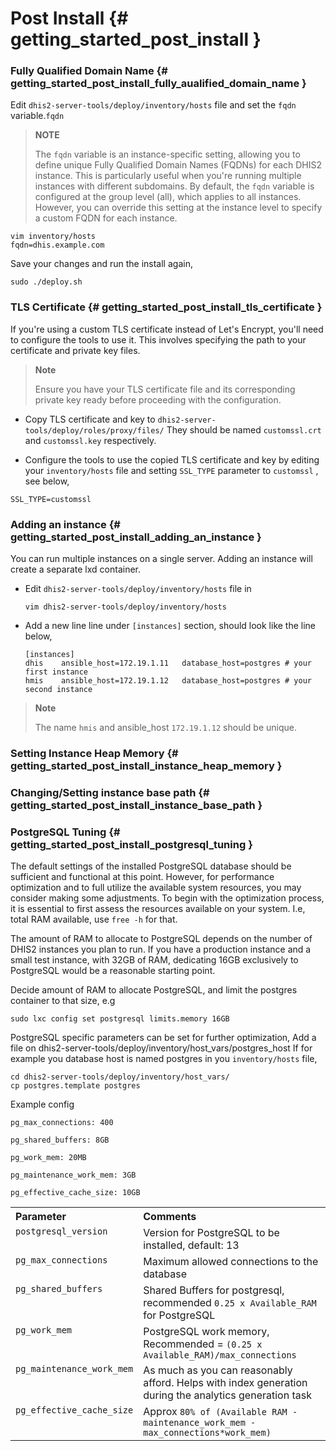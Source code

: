 # Post Install {# getting_started_post_install }   
### Fully Qualified Domain Name {# getting_started_post_install_fully_aualified_domain_name } 
Edit `dhis2-server-tools/deploy/inventory/hosts` file and set the `fqdn` variable.`fqdn` 

> **NOTE**
>
> The `fqdn` variable is an instance-specific setting, allowing you to define
> unique Fully Qualified Domain Names (FQDNs) for each DHIS2 instance. This is
> particularly useful when you're running multiple instances with different
> subdomains. By default, the `fqdn` variable is configured at the group level
> (all), which applies to all instances. However, you can override this setting
> at the instance level to specify a custom FQDN for each instance.

```
vim inventory/hosts
fqdn=dhis.example.com
```
Save your changes and run the install again,
```
sudo ./deploy.sh
```

### TLS Certificate {# getting_started_post_install_tls_certificate } 

If you're using a custom TLS certificate instead of Let's Encrypt, you'll need
to configure the tools to use it. This involves specifying the path to your
certificate and private key files.

> **Note**
>
>  Ensure you have your TLS certificate file and its corresponding private key
>  ready before proceeding with the configuration.

- Copy TLS certificate and key to `dhis2-server-tools/deploy/roles/proxy/files/` They should be named `customssl.crt` and `customssl.key` respectively.

- Configure the tools to use the copied TLS certificate and key by editing your `inventory/hosts` file and setting `SSL_TYPE` parameter to `customssl` , see below,

```
SSL_TYPE=customssl
```


###  Adding an instance {# getting_started_post_install_adding_an_instance } 
You can run multiple instances on a single server. Adding an instance will create a separate lxd container.

- Edit `dhis2-server-tools/deploy/inventory/hosts` file in
  ```
  vim dhis2-server-tools/deploy/inventory/hosts
  ```
- Add a new line line under `[instances]` section, should look like the line below,
  ```
  [instances]
  dhis    ansible_host=172.19.1.11   database_host=postgres # your first instance
  hmis    ansible_host=172.19.1.12   database_host=postgres # your second instance
  ```

> **Note**
>
> The name `hmis` and ansible_host `172.19.1.12` should be unique.
### Setting Instance Heap Memory {# getting_started_post_install_instance_heap_memory } 
### Changing/Setting instance base path {# getting_started_post_install_instance_base_path } 

### PostgreSQL Tuning  {# getting_started_post_install_postgresql_tuning } 
The default settings of the installed PostgreSQL database should be sufficient
and functional at this point. However, for performance optimization and to
full utilize the available system resources, you may consider making some
adjustments. To begin with the optimization process, it is essential to first
assess the resources available on your system. I.e, total RAM  available, use
`free -h` for that.

The amount of RAM to allocate to PostgreSQL depends on the number of DHIS2
instances you plan to run. If you have a production instance and a small test
instance, with 32GB of RAM, dedicating 16GB exclusively to PostgreSQL would be
a reasonable starting point.

Decide amount of RAM to allocate PostgreSQL, and limit the postgres container to that size, e.g 
```
sudo lxc config set postgresql limits.memory 16GB
```
PostgreSQL specific parameters can be set for further optimization,
Add a file on dhis2-server-tools/deploy/inventory/host_vars/postgres_host
If for example you database host is named postgres in you `inventory/hosts` file, 
```
cd dhis2-server-tools/deploy/inventory/host_vars/
cp postgres.template postgres
```
Example config
```
pg_max_connections: 400 

pg_shared_buffers: 8GB

pg_work_mem: 20MB

pg_maintenance_work_mem: 3GB

pg_effective_cache_size: 10GB
```

<table>
 <tr>
    <th style="text-align: left; vertical-align: top;">Parameter</th>
    <th style="text-align: left; vertical-align: top;">Comments</th>
  </tr>
<tr>
    <td style="vertical-align: top; text-align: left;"><code>postgresql_version</code></td>
    <td> Version for PostgreSQL to be installed, default: 13 </td>
  </tr>
  <tr>
    <td style="vertical-align: top; text-align: left;"><code>pg_max_connections</code></td>
    <td> Maximum allowed connections to the database </td>
  </tr>
   <tr>
    <td style="vertical-align: top; text-align: left;"><code>pg_shared_buffers</code></td>
    <td> Shared Buffers for postgresql,<br> recommended <code>0.25 x Available_RAM</code> for PostgreSQL </td>
  </tr>
   <tr>
    <td style="vertical-align: top; text-align: left;"><code>pg_work_mem</code></td>
    <td> PostgreSQL work memory, <br> Recommended = <code>(0.25 x Available_RAM)/max_connections</code> </td>
  </tr>
   <tr>
    <td style="vertical-align: top; text-align: left;"><code>pg_maintenance_work_mem</code></td>
    <td> As much as you can reasonably afford.  Helps with index generation during the analytics generation task <br> </td>
  </tr>
   <tr>
    <td style="vertical-align: top; text-align: left;"><code>pg_effective_cache_size</code></td>
    <td> Approx <code>80% of (Available RAM - maintenance_work_mem - max_connections*work_mem)</code> </td>
  </tr>
</table>


